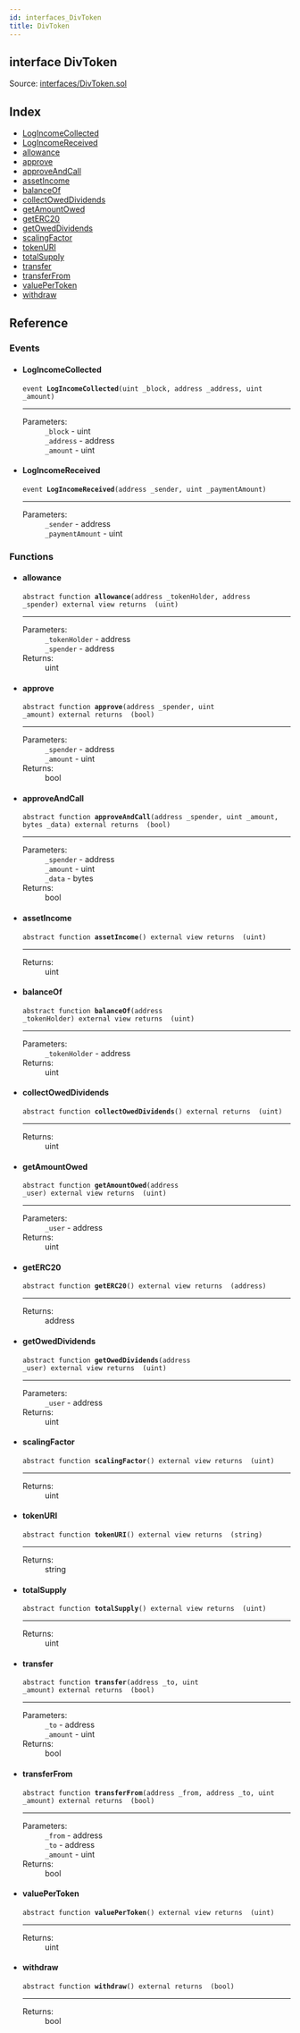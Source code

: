 ```yaml
---
id: interfaces_DivToken
title: DivToken
---
```


<div class="contract-doc"><div class="contract"><h2 class="contract-header"><span class="contract-kind">interface</span> DivToken</h2><div class="source">Source: <a href="https://github.com/MyBitFoundation/MyBit-Network.tech//blob/v0.1.9/contracts/interfaces/DivToken.sol" target="_blank">interfaces/DivToken.sol</a></div></div><div class="index"><h2>Index</h2><ul><li><a href="interfaces_DivToken.html#LogIncomeCollected">LogIncomeCollected</a></li><li><a href="interfaces_DivToken.html#LogIncomeReceived">LogIncomeReceived</a></li><li><a href="interfaces_DivToken.html#allowance">allowance</a></li><li><a href="interfaces_DivToken.html#approve">approve</a></li><li><a href="interfaces_DivToken.html#approveAndCall">approveAndCall</a></li><li><a href="interfaces_DivToken.html#assetIncome">assetIncome</a></li><li><a href="interfaces_DivToken.html#balanceOf">balanceOf</a></li><li><a href="interfaces_DivToken.html#collectOwedDividends">collectOwedDividends</a></li><li><a href="interfaces_DivToken.html#getAmountOwed">getAmountOwed</a></li><li><a href="interfaces_DivToken.html#getERC20">getERC20</a></li><li><a href="interfaces_DivToken.html#getOwedDividends">getOwedDividends</a></li><li><a href="interfaces_DivToken.html#scalingFactor">scalingFactor</a></li><li><a href="interfaces_DivToken.html#tokenURI">tokenURI</a></li><li><a href="interfaces_DivToken.html#totalSupply">totalSupply</a></li><li><a href="interfaces_DivToken.html#transfer">transfer</a></li><li><a href="interfaces_DivToken.html#transferFrom">transferFrom</a></li><li><a href="interfaces_DivToken.html#valuePerToken">valuePerToken</a></li><li><a href="interfaces_DivToken.html#withdraw">withdraw</a></li></ul></div><div class="reference"><h2>Reference</h2><div class="events"><h3>Events</h3><ul><li><div class="item event"><span id="LogIncomeCollected" class="anchor-marker"></span><h4 class="name">LogIncomeCollected</h4><div class="body"><code class="signature">event <strong>LogIncomeCollected</strong><span>(uint _block, address _address, uint _amount) </span></code><hr/><dl><dt><span class="label-parameters">Parameters:</span></dt><dd><div><code>_block</code> - uint</div><div><code>_address</code> - address</div><div><code>_amount</code> - uint</div></dd></dl></div></div></li><li><div class="item event"><span id="LogIncomeReceived" class="anchor-marker"></span><h4 class="name">LogIncomeReceived</h4><div class="body"><code class="signature">event <strong>LogIncomeReceived</strong><span>(address _sender, uint _paymentAmount) </span></code><hr/><dl><dt><span class="label-parameters">Parameters:</span></dt><dd><div><code>_sender</code> - address</div><div><code>_paymentAmount</code> - uint</div></dd></dl></div></div></li></ul></div><div class="functions"><h3>Functions</h3><ul><li><div class="item function"><span id="allowance" class="anchor-marker"></span><h4 class="name">allowance</h4><div class="body"><code class="signature"><span>abstract </span>function <strong>allowance</strong><span>(address _tokenHolder, address _spender) </span><span>external </span><span>view </span><span>returns  (uint) </span></code><hr/><dl><dt><span class="label-parameters">Parameters:</span></dt><dd><div><code>_tokenHolder</code> - address</div><div><code>_spender</code> - address</div></dd><dt><span class="label-return">Returns:</span></dt><dd>uint</dd></dl></div></div></li><li><div class="item function"><span id="approve" class="anchor-marker"></span><h4 class="name">approve</h4><div class="body"><code class="signature"><span>abstract </span>function <strong>approve</strong><span>(address _spender, uint _amount) </span><span>external </span><span>returns  (bool) </span></code><hr/><dl><dt><span class="label-parameters">Parameters:</span></dt><dd><div><code>_spender</code> - address</div><div><code>_amount</code> - uint</div></dd><dt><span class="label-return">Returns:</span></dt><dd>bool</dd></dl></div></div></li><li><div class="item function"><span id="approveAndCall" class="anchor-marker"></span><h4 class="name">approveAndCall</h4><div class="body"><code class="signature"><span>abstract </span>function <strong>approveAndCall</strong><span>(address _spender, uint _amount, bytes _data) </span><span>external </span><span>returns  (bool) </span></code><hr/><dl><dt><span class="label-parameters">Parameters:</span></dt><dd><div><code>_spender</code> - address</div><div><code>_amount</code> - uint</div><div><code>_data</code> - bytes</div></dd><dt><span class="label-return">Returns:</span></dt><dd>bool</dd></dl></div></div></li><li><div class="item function"><span id="assetIncome" class="anchor-marker"></span><h4 class="name">assetIncome</h4><div class="body"><code class="signature"><span>abstract </span>function <strong>assetIncome</strong><span>() </span><span>external </span><span>view </span><span>returns  (uint) </span></code><hr/><dl><dt><span class="label-return">Returns:</span></dt><dd>uint</dd></dl></div></div></li><li><div class="item function"><span id="balanceOf" class="anchor-marker"></span><h4 class="name">balanceOf</h4><div class="body"><code class="signature"><span>abstract </span>function <strong>balanceOf</strong><span>(address _tokenHolder) </span><span>external </span><span>view </span><span>returns  (uint) </span></code><hr/><dl><dt><span class="label-parameters">Parameters:</span></dt><dd><div><code>_tokenHolder</code> - address</div></dd><dt><span class="label-return">Returns:</span></dt><dd>uint</dd></dl></div></div></li><li><div class="item function"><span id="collectOwedDividends" class="anchor-marker"></span><h4 class="name">collectOwedDividends</h4><div class="body"><code class="signature"><span>abstract </span>function <strong>collectOwedDividends</strong><span>() </span><span>external </span><span>returns  (uint) </span></code><hr/><dl><dt><span class="label-return">Returns:</span></dt><dd>uint</dd></dl></div></div></li><li><div class="item function"><span id="getAmountOwed" class="anchor-marker"></span><h4 class="name">getAmountOwed</h4><div class="body"><code class="signature"><span>abstract </span>function <strong>getAmountOwed</strong><span>(address _user) </span><span>external </span><span>view </span><span>returns  (uint) </span></code><hr/><dl><dt><span class="label-parameters">Parameters:</span></dt><dd><div><code>_user</code> - address</div></dd><dt><span class="label-return">Returns:</span></dt><dd>uint</dd></dl></div></div></li><li><div class="item function"><span id="getERC20" class="anchor-marker"></span><h4 class="name">getERC20</h4><div class="body"><code class="signature"><span>abstract </span>function <strong>getERC20</strong><span>() </span><span>external </span><span>view </span><span>returns  (address) </span></code><hr/><dl><dt><span class="label-return">Returns:</span></dt><dd>address</dd></dl></div></div></li><li><div class="item function"><span id="getOwedDividends" class="anchor-marker"></span><h4 class="name">getOwedDividends</h4><div class="body"><code class="signature"><span>abstract </span>function <strong>getOwedDividends</strong><span>(address _user) </span><span>external </span><span>view </span><span>returns  (uint) </span></code><hr/><dl><dt><span class="label-parameters">Parameters:</span></dt><dd><div><code>_user</code> - address</div></dd><dt><span class="label-return">Returns:</span></dt><dd>uint</dd></dl></div></div></li><li><div class="item function"><span id="scalingFactor" class="anchor-marker"></span><h4 class="name">scalingFactor</h4><div class="body"><code class="signature"><span>abstract </span>function <strong>scalingFactor</strong><span>() </span><span>external </span><span>view </span><span>returns  (uint) </span></code><hr/><dl><dt><span class="label-return">Returns:</span></dt><dd>uint</dd></dl></div></div></li><li><div class="item function"><span id="tokenURI" class="anchor-marker"></span><h4 class="name">tokenURI</h4><div class="body"><code class="signature"><span>abstract </span>function <strong>tokenURI</strong><span>() </span><span>external </span><span>view </span><span>returns  (string) </span></code><hr/><dl><dt><span class="label-return">Returns:</span></dt><dd>string</dd></dl></div></div></li><li><div class="item function"><span id="totalSupply" class="anchor-marker"></span><h4 class="name">totalSupply</h4><div class="body"><code class="signature"><span>abstract </span>function <strong>totalSupply</strong><span>() </span><span>external </span><span>view </span><span>returns  (uint) </span></code><hr/><dl><dt><span class="label-return">Returns:</span></dt><dd>uint</dd></dl></div></div></li><li><div class="item function"><span id="transfer" class="anchor-marker"></span><h4 class="name">transfer</h4><div class="body"><code class="signature"><span>abstract </span>function <strong>transfer</strong><span>(address _to, uint _amount) </span><span>external </span><span>returns  (bool) </span></code><hr/><dl><dt><span class="label-parameters">Parameters:</span></dt><dd><div><code>_to</code> - address</div><div><code>_amount</code> - uint</div></dd><dt><span class="label-return">Returns:</span></dt><dd>bool</dd></dl></div></div></li><li><div class="item function"><span id="transferFrom" class="anchor-marker"></span><h4 class="name">transferFrom</h4><div class="body"><code class="signature"><span>abstract </span>function <strong>transferFrom</strong><span>(address _from, address _to, uint _amount) </span><span>external </span><span>returns  (bool) </span></code><hr/><dl><dt><span class="label-parameters">Parameters:</span></dt><dd><div><code>_from</code> - address</div><div><code>_to</code> - address</div><div><code>_amount</code> - uint</div></dd><dt><span class="label-return">Returns:</span></dt><dd>bool</dd></dl></div></div></li><li><div class="item function"><span id="valuePerToken" class="anchor-marker"></span><h4 class="name">valuePerToken</h4><div class="body"><code class="signature"><span>abstract </span>function <strong>valuePerToken</strong><span>() </span><span>external </span><span>view </span><span>returns  (uint) </span></code><hr/><dl><dt><span class="label-return">Returns:</span></dt><dd>uint</dd></dl></div></div></li><li><div class="item function"><span id="withdraw" class="anchor-marker"></span><h4 class="name">withdraw</h4><div class="body"><code class="signature"><span>abstract </span>function <strong>withdraw</strong><span>() </span><span>external </span><span>returns  (bool) </span></code><hr/><dl><dt><span class="label-return">Returns:</span></dt><dd>bool</dd></dl></div></div></li></ul></div></div></div>
